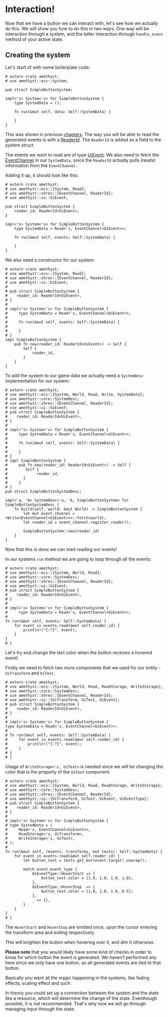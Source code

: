 # Interaction!

Now that we have a button we can interact with, let's see how we actually do this.
We will show you how to do this in two ways. One way will be interaction through a system,
and the latter interaction through `handle_event` method of your active state.

## Creating the system

Let's start of with some boilerplate code: 

```rust,edition2018,no_run,noplaypen
# extern crate amethyst;
# use amethyst::ecs::System;

pub struct SimpleButtonSystem;

impl<'s> System<'s> for SimpleButtonSystem {
    type SystemData = ();

    fn run(&mut self, data: Self::SystemData) {
	
    }
}
```

This was shown in previous [chapters](../concepts/system/system_initialization.html).
The way you will be able to read the generated 
events is with a [ReaderId](https://docs.amethyst.rs/master/specs/prelude/struct.ReaderId.html).
The `ReaderId` is added as a field to the system struct.

The events we want to read are of type [UiEvent](https://docs.amethyst.rs/master/amethyst_ui/struct.UiEvent.html).
We also need to fetch the [EventChannel](https://docs.amethyst.rs/master/shrev/struct.EventChannel.html) in our `SystemData`, 
since the `ReaderId` actually pulls (reads) information  from the `EventChannel`.

Adding it up, it should look like this: 

```rust,edition2018,no_run,noplaypen
# extern crate amethyst;
# use amethyst::ecs::{System, Read};
# use amethyst::shrev::{EventChannel, ReaderId};
# use amethyst::ui::UiEvent;

pub struct SimpleButtonSystem {
    reader_id: ReaderId<UiEvent>,
}

impl<'s> System<'s> for SimpleButtonSystem {
    type SystemData = Read<'s, EventChannel<UiEvent>>;

    fn run(&mut self, events: Self::SystemData) {

    }
}
```

We also need a constructor for our system:

```rust,edition2018,no_run,noplaypen
# extern crate amethyst;
# use amethyst::ecs::{System, Read};
# use amethyst::shrev::{EventChannel, ReaderId};
# use amethyst::ui::UiEvent;
#
# pub struct SimpleButtonSystem {
#    reader_id: ReaderId<UiEvent>,
# }
#
# impl<'s> System<'s> for SimpleButtonSystem {
#     type SystemData = Read<'s, EventChannel<UiEvent>>;
#
#     fn run(&mut self, events: Self::SystemData) {
#
#     }
# }
impl SimpleButtonSystem {
    pub fn new(reader_id: ReaderId<UiEvent>) -> Self {
        Self {
            reader_id,	
        }
    }
}
```

To add the system to our game data we actually need a `SystemDesc` implementation for our system:

```rust,edition2018,no_run,noplaypen
# extern crate amethyst;
# use amethyst::ecs::{System, World, Read, Write, SystemData};
# use amethyst::core::SystemDesc;
# use amethyst::shrev::{EventChannel, ReaderId};
# use amethyst::ui::UiEvent;
# pub struct SimpleButtonSystem {
#    reader_id: ReaderId<UiEvent>,
# }
#
# impl<'s> System<'s> for SimpleButtonSystem {
#     type SystemData = Read<'s, EventChannel<UiEvent>>;
#
#     fn run(&mut self, events: Self::SystemData) {
#
#     }
# }
# impl SimpleButtonSystem {
#     pub fn new(reader_id: ReaderId<UiEvent>) -> Self {
#        Self {
#             reader_id,	
#       }
#     }
# }
pub struct SimpleButtonSystemDesc;

impl<'a, 'b> SystemDesc<'a, 'b, SimpleButtonSystem> for SimpleButtonSystemDesc {
    fn build(self, world: &mut World) -> SimpleButtonSystem {
        let mut event_channel = <Write<EventChannel<UiEvent>>>::fetch(world);
        let reader_id = event_channel.register_reader();

        SimpleButtonSystem::new(reader_id)
    }
}
```
Now that this is done we can start reading our events!

In our systems `run` method we are going to loop through all the events:

```rust,edition2018,no_run,noplaypen
# extern crate amethyst;
# use amethyst::ecs::{System, World, Read};
# use amethyst::core::SystemDesc;
# use amethyst::shrev::{EventChannel, ReaderId};
# use amethyst::ui::UiEvent;
# pub struct SimpleButtonSystem {
#    reader_id: ReaderId<UiEvent>,
# }
#
# impl<'s> System<'s> for SimpleButtonSystem {
#     type SystemData = Read<'s, EventChannel<UiEvent>>;
#
fn run(&mut self, events: Self::SystemData) {
    for event in events.read(&mut self.reader_id) {
        println!("{:?}", event);	
    }
}
# }
```

Let's try and change the text color when the button receives a hovered event!

Firstly we need to fetch two more components that 
we used for our entity - `UiTransform` and `UiText`.

```rust,edition2018,no_run,noplaypen
# extern crate amethyst;
# use amethyst::ecs::{System, World, Read, ReadStorage, WriteStorage};
# use amethyst::core::SystemDesc;
# use amethyst::shrev::{EventChannel, ReaderId};
# use amethyst::ui::{UiTransform, UiText, UiEvent};
# pub struct SimpleButtonSystem {
#    reader_id: ReaderId<UiEvent>,
# }
#
# impl<'s> System<'s> for SimpleButtonSystem {
type SystemData = Read<'s, EventChannel<UiEvent>>;
#
# fn run(&mut self, events: Self::SystemData) {
#     for event in events.read(&mut self.reader_id) {
#         println!("{:?}", event);	
#     }
# }
# }
```

Usage of `WriteStorage<'s, UiText>` is needed since we will be changing 
the color that is the property of the `UiText` component.

```rust,edition2018,no_run,noplaypen
# extern crate amethyst;
# use amethyst::ecs::{System, World, Read, ReadStorage, WriteStorage};
# use amethyst::core::SystemDesc;
# use amethyst::shrev::{EventChannel, ReaderId};
# use amethyst::ui::{UiTransform, UiText, UiEvent, UiEventType};
# pub struct SimpleButtonSystem {
#    reader_id: ReaderId<UiEvent>,
# }
#
# impl<'s> System<'s> for SimpleButtonSystem {
# type SystemData = (
#     Read<'s, EventChannel<UiEvent>>,
#     ReadStorage<'s, UiTransform>,
#     WriteStorage<'s, UiText>,
# );
#
fn run(&mut self, (events, transforms, mut texts): Self::SystemData) {
    for event in events.read(&mut self.reader_id) {
        let button_text = texts.get_mut(event.target).unwrap();

        match event.event_type {
            UiEventType::HoverStart => { 
                button_text.color = [1.0, 1.0, 1.0, 1.0]; 
            },
            UiEventType::HoverStop  => { 
                button_text.color = [1.0, 1.0, 1.0, 0.5]; 
            },
            _ => {},
        }   
    }
}
# }
```

The `HoverStart` and `HoverStop` are emitted once, upon the cursor 
entering the transform area and exiting respectively. 

This will brighten the button when hovering over it, and dim it otherwise.

**Please note** that you would likely have some kind of checks in order to know 
for which button the event is generated. 
We haven't performed any here since we only have one button, so all generated 
events are tied to that button.

 
Basically you want all the magic happening in the systems, like fading
effects, scaling effect and such. 

In theory you could set up a connection between the system and the state
like a resource, which will determine the change of the state.
Eventhough possible, it is not recommended. That's why now 
we will go through managing input through the state.





















